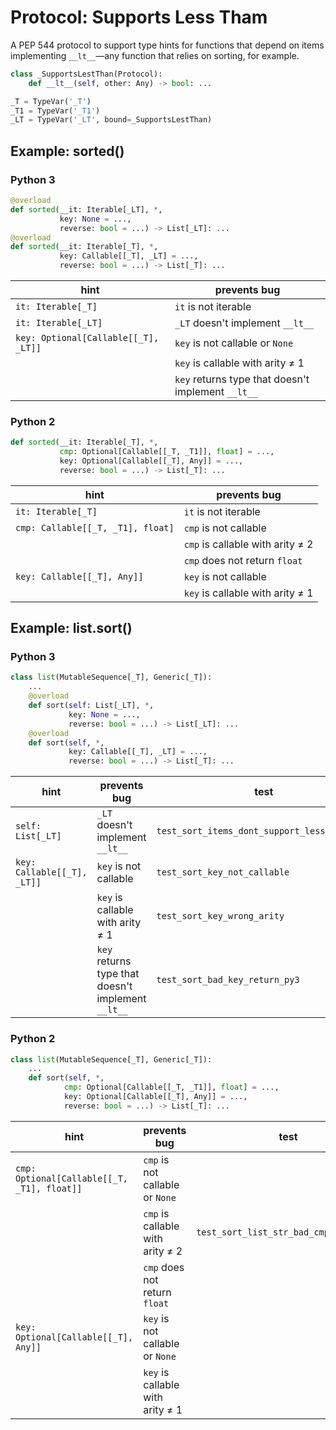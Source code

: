 # Protocol: Supports Less Tham


A PEP 544 protocol to support type hints for functions that depend on items
implementing `__lt__`—any function that relies on sorting, for example.

```python
class _SupportsLestThan(Protocol):
    def __lt__(self, other: Any) -> bool: ...

_T = TypeVar('_T')
_T1 = TypeVar('_T1')
_LT = TypeVar('_LT', bound=_SupportsLestThan)
```


## Example: sorted()

### Python 3

```python
@overload
def sorted(__it: Iterable[_LT], *,
           key: None = ...,
           reverse: bool = ...) -> List[_LT]: ...
@overload
def sorted(__it: Iterable[_T], *,
           key: Callable[[_T], _LT] = ...,
           reverse: bool = ...) -> List[_T]: ...
```


| hint | prevents bug |
| ---- | ----- |
| `it: Iterable[_T]`  | `it` is not iterable |
| `it: Iterable[_LT]` | `_LT` doesn't implement `__lt__` |
| `key: Optional[Callable[[_T], _LT]]` | `key` is not callable or `None`|
|                                      | `key` is callable with arity ≠ 1 |
|                                      | `key` returns type that doesn't implement `__lt__` |


### Python 2

```python
def sorted(__it: Iterable[_T], *,
           cmp: Optional[Callable[[_T, _T1]], float] = ...,
           key: Optional[Callable[[_T], Any]] = ...,
           reverse: bool = ...) -> List[_T]: ...
```


| hint | prevents bug |
| ---- | ----- |
| `it: Iterable[_T]` | `it` is not iterable |
| `cmp: Callable[[_T, _T1], float]` | `cmp` is not callable  |
|                                   | `cmp` is callable with arity ≠ 2 |
|                                   | `cmp` does not return `float` |
| `key: Callable[[_T], Any]]` | `key` is not callable |
|                             | `key` is callable with arity ≠ 1 |


## Example: list.sort()

### Python 3

```python
class list(MutableSequence[_T], Generic[_T]):
    ...
    @overload
    def sort(self: List[_LT], *,
             key: None = ...,
             reverse: bool = ...) -> List[_LT]: ...
    @overload
    def sort(self, *,
             key: Callable[[_T], _LT] = ...,
             reverse: bool = ...) -> List[_T]: ...
```


| hint | prevents bug | test |
| ---- | ------------ | ---- |
| `self: List[_LT]` | `_LT` doesn't implement `__lt__` | `test_sort_items_dont_support_less_than_py3` |
| `key: Callable[[_T], _LT]]` | `key` is not callable | `test_sort_key_not_callable` |
|                             | `key` is callable with arity ≠ 1 | `test_sort_key_wrong_arity` |
|                             | `key` returns type that doesn't implement `__lt__` | `test_sort_bad_key_return_py3` |


### Python 2

```python
class list(MutableSequence[_T], Generic[_T]):
    ...
    def sort(self, *,
            cmp: Optional[Callable[[_T, _T1]], float] = ...,
            key: Optional[Callable[[_T], Any]] = ...,
            reverse: bool = ...) -> List[_T]: ...

```


| hint | prevents bug | test |
| ---- | ------------ | ---- |
| `cmp: Optional[Callable[[_T, _T1], float]]` | `cmp` is not callable or `None` | |
|                                             | `cmp` is callable with arity ≠ 2 | `test_sort_list_str_bad_cmp_arity_py2` |
|                                             | `cmp` does not return `float` | |
| `key: Optional[Callable[[_T], Any]]` | `key` is not callable or `None` | |
|                                      | `key` is callable with arity ≠ 1 | |
